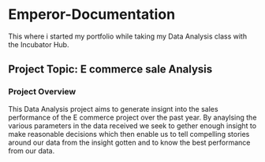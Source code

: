 # Emperor-Documentation

This where i started my portfolio while taking my Data Analysis class with the Incubator Hub.

## Project Topic: E commerce sale Analysis

### Project Overview
This Data Analysis project aims to generate insignt into the sales performance of the E commerce project over the past year. 
By anaylsing the various parameters in the data received we seek to gether enough insight to make reasonable decisions which
then enable us to tell compelling stories around our data from the insight gotten and to know the best performance from our data.

